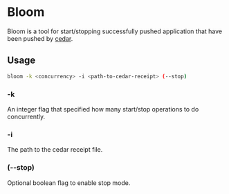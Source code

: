 # Bloom

Bloom is a tool for start/stopping successfully pushed application that have been
pushed by [cedar](https://github.com/cloudfoundry/diego-stress-tests/tree/master/cedar).

## Usage

```bash
bloom -k <concurrency> -i <path-to-cedar-receipt> (--stop)
```

### -k <concurrency>
An integer flag that specified how many start/stop operations to do concurrently.

### -i <path-to-cedar-receipt>
The path to the cedar receipt file.

### (--stop)
Optional boolean flag to enable stop mode.
